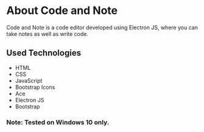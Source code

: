 # About Code and Note

Code and Note is a code editor developed using Electron JS, where you can take notes as well as write code. 

## Used Technologies
- HTML
- CSS
- JavaScript
- Bootstrap Icons
- Ace
- Electron JS
- Bootstrap

### Note: Tested on Windows 10 only.
